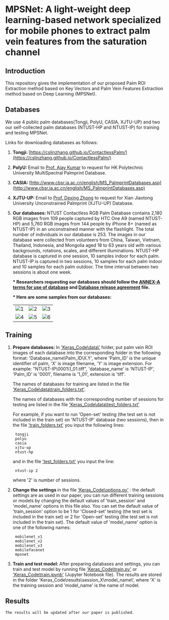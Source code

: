 # MPSNet: A light-weight deep learning-based network specialized for mobile phones to extract palm vein features from the saturation channel

## Introduction
This repository gives the implementation of our proposed Palm ROI Extraction method based on Key Vectors and Palm Vein Features Extraction method based on Deep Learning (MPSNet).
## Databases
We use 4 public palm databases(Tongji, PolyU, CASIA, XJTU-UP) and two our self-collected palm databases (NTUST-HP and NTUST-IP) for training and testing MPSNet.

Links for downloading databases as follows:

1. <strong>Tongji: </strong>[https://cslinzhang.github.io/ContactlessPalm/](https://cslinzhang.github.io/ContactlessPalm/)

2. <strong>PolyU: </strong> Email to [Prof. Ajay Kumar](mailto:Ajay.Kumar@polyu.edu.hk?Subject=Request%20for%20HK%20Polytechnic%20University%20MultiSpectral%20Palmprint%20Database) to request for HK Polytechnic University MultiSpectral Palmprint Database.

3. <strong>CASIA: </strong>[http://www.cbsr.ia.ac.cn/english/MS_PalmprintDatabases.asp](http://www.cbsr.ia.ac.cn/english/MS_PalmprintDatabases.asp)

4. <strong>XJTU-UP: </strong> Email to [Prof. Dexing Zhong](mailto:bell@xjtu.edu.cn?Subject=Request%20for%20Xian%20Jiaotong%20University%20Unconstrained%20Palmprint%20(XJTU-UP)%20Database) to request for Xian Jiaotong University Unconstrained Palmprint (XJTU-UP) Database.

5. <strong>Our databases: </strong>
NTUST Contactless RGB Palm Database contains 2,180 RGB images from 109 people captured by HTC One A9 (named NTUST-HP) and 5,760 RGB images from 144 people by iPhone 8+ (named as NTUST-IP) in an unconstrained manner with the flashlight. The total number of individuals in our database is 253. The images in our database were collected from volunteers from China, Taiwan, Vietnam, Thailand, Indonesia, and Mongolia aged 18 to 63 years old with various backgrounds, rotations, scales, and different illuminations. NTUST-HP database is captured in one session, 10 samples indoor for each palm. NTUST-IP is captured in two sessions, 10 samples for each palm indoor and 10 samples for each palm outdoor. The time interval between two sessions is about one week.

    <strong>* Researchers requesting our databases should follow the [ANNEX-A terms for use of database](https://github.com/trungvdhp/mpsnet/blob/main/ANNEX_A_terms_for_use_of_database.docx) and [Database release agreement](https://github.com/trungvdhp/mpsnet/blob/main/Database_release_agreement.docx) file.</strong>

    <strong>* Here are some samples from our databases:</strong>

    <table>
        <tr>
            <td><img src="https://github.com/trungvdhp/mpsnet/blob/main/Images/ntust_hp_s4.png" alt="1" width = auto height = auto></td>
            <td><img src="https://github.com/trungvdhp/mpsnet/blob/main/Images/ntust_ip_s4.png" alt="2" width = auto height = auto></td>
            <td><img src="https://github.com/trungvdhp/mpsnet/blob/main/Images/ntust_ip_s1.png" alt="3" width = auto height = auto></td>
        </tr>
        <tr>
            <td><img src="https://github.com/trungvdhp/mpsnet/blob/main/Images/ntust_ip_s2.png" alt="4" width = auto height = auto></td>
            <td><img src="https://github.com/trungvdhp/mpsnet/blob/main/Images/ntust_ip_s3.png" alt="5" width = auto height = auto></td>
            <td><img src="https://github.com/trungvdhp/mpsnet/blob/main/Images/ntust_ip_s5.png" alt="6" width = auto height = auto></td>
        </tr>
    </table>

## Training

1. <strong>Prepare databases: </strong>
In ['Keras_Code\data\\'](https://github.com/trungvdhp/mpsnet/blob/main/Keras_Code/data/) folder, put palm vein ROI images of each database into the corresponding folder in the following format: 'Database_name\Palm_ID\X.Y', where 'Palm_ID' is the unique identifier of palm, 'X' is image filename, 'Y' is image extension. For example: "NTUST-IP\0001\1_01.tiff", 'database_name' is 'NTUST-IP', 'Palm_ID' is '0001', filename is '1_01', extension is 'tiff'.

    The names of databases for training are listed in the  file ['Keras_Code\data\train_folders.txt'](https://github.com/trungvdhp/mpsnet/blob/main/Keras_Code/data/train_folders.txt).

    The names of databases with the corresponding number of sessions for testing are listed in the  file ['Keras_Code\data\test_folders.txt'](https://github.com/trungvdhp/mpsnet/blob/main/Keras_Code/data/test_folders.txt)

    For example, if you want to run 'Open-set' testing (the test set is not included in the train set) on 'NTUST-IP' database (two sessions), then in the file ['train_folders.txt'](https://github.com/trungvdhp/mpsnet/blob/main/Keras_Code/data/train_folders.txt) you input the following lines:
        
        tongji
        polyu
        casia
        xjtu-up
        ntust-hp
    
    and in the file ['test_folders.txt'](https://github.com/trungvdhp/mpsnet/blob/main/Keras_Code/data/test_folders.txt) you input the line:

        ntust-ip 2
    
    where '2' is number of sessions.

2. <strong>Change the settings </strong>
in the file ['Keras_Code\options.py'](https://github.com/trungvdhp/mpsnet/blob/main/Keras_Code/option.py) : the default settings are as used in our paper, you can run different training sessions or models by changing the default values of 'train_session' and 'model_name' options in this file also. You can set the default value of 'train_session' option to be 1 for 'Closed-set' testing (the test set is included in the train set) or 2 for 'Open-set' testing (the test set is not included in the train set). The default value of 'model_name' option is one of the following names:
    
        mobilenet_v1
        mobilenet_v2
        mobilenet_v3
        mobilefacenet
        mpsnet
3. <strong>Train and test model: </strong>
After preparing databases and settings, you can train and test model by running file ['Keras_Code\train.py'](https://github.com/trungvdhp/mpsnet/blob/main/Keras_Code/train.py) or ['Keras_Code\train.ipynb'](https://github.com/trungvdhp/mpsnet/blob/main/Keras_Code/train.ipynb) (Jupyter Notebook file). The results are stored in the folder 'Keras_Code\results\session_X\model_name\\', where 'X' is the training session and 'model_name' is the name of model.

## Results
    The results will be updated after our paper is published.